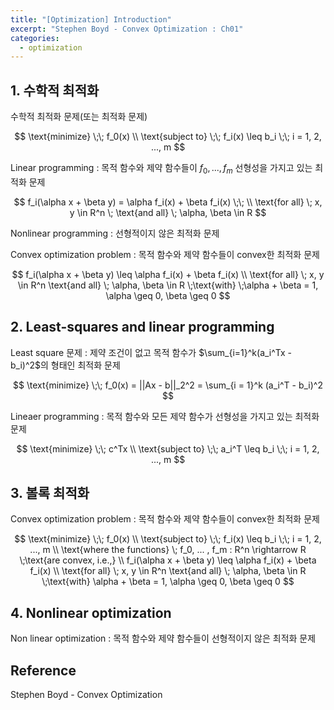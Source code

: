 ```yaml
---
title: "[Optimization] Introduction"
excerpt: "Stephen Boyd - Convex Optimization : Ch01"
categories:
  - optimization
---
```

## 1. 수학적 최적화

수학적 최적화 문제(또는 최적화 문제)

$$
\text{minimize} \;\; f_0(x)
\\
\text{subject to} \;\; f_i(x) \leq b_i \;\; i = 1, 2, ..., m
$$

Linear programming : 목적 함수와 제약 함수들이 $f_0, ..., f_m$ 선형성을 가지고 있는 최적화 문제

$$
f_i(\alpha x + \beta y) = \alpha f_i(x) + \beta f_i(x) \;\;
\\
\text{for all} \; x, y \in R^n \; \text{and all} \; \alpha, \beta \in R
$$

Nonlinear programming : 선형적이지 않은 최적화 문제

Convex optimization problem : 목적 함수와 제약 함수들이 convex한 최적화 문제

$$
f_i(\alpha x + \beta y) \leq \alpha f_i(x) + \beta f_i(x)
\\
\text{for all} \; x, y \in R^n \text{and all} \; \alpha, \beta \in R \;\text{with} \;\alpha + \beta = 1, \alpha \geq 0, \beta \geq 0
$$

## 2. Least-squares and linear programming

Least square 문제 : 제약 조건이 없고 목적 함수가 $\sum_{i=1}^k(a_i^Tx - b_i)^2$의 형태인 최적화 문제

$$
\text{minimize} \;\; f_0(x) = ||Ax - b||_2^2 = \sum_{i = 1}^k (a_i^T - b_i)^2
$$

Lineaer programming : 목적 함수와 모든 제약 함수가 선형성을 가지고 있는 최적화 문제

$$
\text{minimize} \;\; c^Tx
\\
\text{subject to} \;\; a_i^T \leq b_i \;\; i = 1, 2, ..., m
$$

## 3. 볼록 최적화

Convex optimization problem : 목적 함수와 제약 함수들이 convex한 최적화 문제

$$
\text{minimize} \;\; f_0(x)
\\
\text{subject to} \;\; f_i(x) \leq b_i \;\; i = 1, 2, ..., m
\\
\text{where the functions} \; f_0, ... , f_m : R^n \rightarrow R \;\text{are convex, i.e.,}
\\
f_i(\alpha x + \beta y) \leq \alpha f_i(x) + \beta f_i(x)
\\
\text{for all} \; x, y \in R^n \text{and all} \; \alpha, \beta \in R \;\text{with} \alpha + \beta = 1, \alpha \geq 0, \beta \geq 0
$$

## 4. Nonlinear optimization

Non linear optimization : 목적 함수와 제약 함수들이 선형적이지 않은 최적화 문제

## Reference

Stephen Boyd - Convex Optimization
